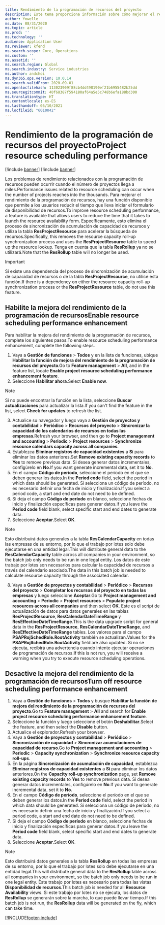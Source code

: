 ```yaml
---
title: Rendimiento de la programación de recursos del proyecto
description: Este tema proporciona información sobre cómo mejorar el rendimiento de la programación de recursos para una gran cantidad de proyectos.
author: Yowelle
ms.date: 08/31/2020
ms.topic: article
ms.prod: ''
ms.technology: ''
audience: Application User
ms.reviewer: kfend
ms.search.scope: Core, Operations
ms.custom: ''
ms.assetid: ''
ms.search.region: Global
ms.search.industry: Service industries
ms.author: andchoi
ms.dyn365.ops.version: 10.0.14
ms.search.validFrom: 2020-09-01
ms.openlocfilehash: 113023909f88cb4dd498190ef21b6955482b25dd
ms.sourcegitcommit: 40f68387f594180af64a5e5c748b6efa188bd300
ms.translationtype: HT
ms.contentlocale: es-ES
ms.lasthandoff: 05/10/2021
ms.locfileid: "6010042"
---
```

# <a name="project-resource-scheduling-performance"></a><span data-ttu-id="8d5d9-103">Rendimiento de la programación de recursos del proyecto</span><span class="sxs-lookup"><span data-stu-id="8d5d9-103">Project resource scheduling performance</span></span>

[!include [banner](../includes/banner.md)]
[!include [banner](../includes/preview-banner.md)]


<span data-ttu-id="8d5d9-104">Los problemas de rendimiento relacionados con la programación de recursos pueden ocurrir cuando el número de proyectos llega a miles.</span><span class="sxs-lookup"><span data-stu-id="8d5d9-104">Performance issues related to resource scheduling can occur when the number of projects reaches into the thousands.</span></span> <span data-ttu-id="8d5d9-105">Para mejorar el rendimiento de la programación de recursos, hay una función disponible que permite a los usuarios reducir el tiempo que lleva iniciar el formulario de disponibilidad de recursos.</span><span class="sxs-lookup"><span data-stu-id="8d5d9-105">To improve resource scheduling performance, a feature is available that allows users to reduce the time that it takes to launch the resource availability form.</span></span> <span data-ttu-id="8d5d9-106">Específicamente, esto elimina el proceso de sincronización de acumulación de capacidad de recursos y utiliza la tabla **ResProjectResource** para acelerar la búsqueda de recursos.</span><span class="sxs-lookup"><span data-stu-id="8d5d9-106">Specifically, this removes the resource capacity roll-up synchronization process and uses the **ResProjectResource** table to speed up the resource lookup.</span></span> <span data-ttu-id="8d5d9-107">Tenga en cuenta que la tabla **ResRollup** ya no se utilizará.</span><span class="sxs-lookup"><span data-stu-id="8d5d9-107">Note that the **ResRollup** table will no longer be used.</span></span>

> [!IMPORTANT]
> <span data-ttu-id="8d5d9-108">Si existe una dependencia del proceso de sincronización de acumulación de capacidad de recursos o de la tabla **ResProjectResource**, no utilice esta función.</span><span class="sxs-lookup"><span data-stu-id="8d5d9-108">If there is a dependency on either the resource capacity roll-up synchronization process or the **ResProjectResource** table, do not use this feature.</span></span>

## <a name="enable-resource-scheduling-performance-enhancement"></a><span data-ttu-id="8d5d9-109">Habilite la mejora del rendimiento de la programación de recursos</span><span class="sxs-lookup"><span data-stu-id="8d5d9-109">Enable resource scheduling performance enhancement</span></span>
<span data-ttu-id="8d5d9-110">Para habilitar la mejora del rendimiento de la programación de recursos, complete los siguientes pasos.</span><span class="sxs-lookup"><span data-stu-id="8d5d9-110">To enable resource scheduling performance enhancement, complete the following steps.</span></span>

1. <span data-ttu-id="8d5d9-111">Vaya a **Gestión de funciones** > **Todos** y en la lista de funciones, ubique **Habilitar la función de mejora del rendimiento de la programación de recursos del proyecto**.</span><span class="sxs-lookup"><span data-stu-id="8d5d9-111">Go to **Feature management** > **All**, and in the feature list, locate **Enable project resource scheduling performance enhancement feature**.</span></span>
2. <span data-ttu-id="8d5d9-112">Seleccione **Habilitar ahora**.</span><span class="sxs-lookup"><span data-stu-id="8d5d9-112">Select **Enable now**.</span></span>

> [!NOTE]
> <span data-ttu-id="8d5d9-113">Si no puede encontrar la función en la lista, seleccione **Buscar actualizaciones** para actualizar la lista.</span><span class="sxs-lookup"><span data-stu-id="8d5d9-113">If you can't find the feature in the list, select **Check for updates** to refresh the list.</span></span>

3. <span data-ttu-id="8d5d9-114">Actualice su navegador y luego vaya a **Gestión de proyectos y contabilidad** > **Periódico** > **Recursos del proyecto** > **Sincronizar la capacidad de los calendarios de recursos en todas las empresas**.</span><span class="sxs-lookup"><span data-stu-id="8d5d9-114">Refresh your browser, and then go to **Project management and accounting** > **Periodic** > **Project resources** > **Synchronize resource calendars capacity across all companies**.</span></span>
4. <span data-ttu-id="8d5d9-115">Establezca **Eliminar registros de capacidad existentes** a **Sí** para eliminar los datos anteriores.</span><span class="sxs-lookup"><span data-stu-id="8d5d9-115">Set **Remove existing capacity records** to **Yes** to remove previous data.</span></span> <span data-ttu-id="8d5d9-116">Si desea generar datos incrementales, configúrelo en **No**.</span><span class="sxs-lookup"><span data-stu-id="8d5d9-116">If you want generate incremental data, set it to **No**.</span></span>
5. <span data-ttu-id="8d5d9-117">En el campo **Código de período**, seleccione el período en el que se deben generar los datos.</span><span class="sxs-lookup"><span data-stu-id="8d5d9-117">In the **Period code** field, select the period in which data should be generated.</span></span> <span data-ttu-id="8d5d9-118">Si selecciona un código de período, no es necesario definir una fecha de inicio y finalización.</span><span class="sxs-lookup"><span data-stu-id="8d5d9-118">If you select a period code, a start and end date do not need to be defined.</span></span>
6. <span data-ttu-id="8d5d9-119">Si deja el campo **Código de período** en blanco, seleccione fechas de inicio y finalización específicas para generar datos.</span><span class="sxs-lookup"><span data-stu-id="8d5d9-119">If you leave the **Period code** field blank, select specific start and end dates to generate data.</span></span>
7. <span data-ttu-id="8d5d9-120">Seleccione **Aceptar**.</span><span class="sxs-lookup"><span data-stu-id="8d5d9-120">Select **OK**.</span></span>

 > [!NOTE]
 > <span data-ttu-id="8d5d9-121">Esto distribuirá datos generales a la tabla **ResCalendarCapacity** en todas las empresas de su entorno, por lo que el trabajo por lotes solo debe ejecutarse en una entidad legal.</span><span class="sxs-lookup"><span data-stu-id="8d5d9-121">This will distribute general data to the **ResCalendarCapacity** table across all companies in your environment, so the batch job only needs to be run in one legal entity.</span></span> <span data-ttu-id="8d5d9-122">Los datos de este trabajo por lotes son necesarios para calcular la capacidad de recursos a través del calendario asociado.</span><span class="sxs-lookup"><span data-stu-id="8d5d9-122">The data in this batch job is needed to calculate resource capacity through the associated calendar.</span></span>

8. <span data-ttu-id="8d5d9-123">Vaya a **Gestión de proyectos y contabilidad** > **Periódico** > **Recursos del proyecto** > **Completar los recursos del proyecto en todas las empresas** y luego seleccione **Aceptar**.</span><span class="sxs-lookup"><span data-stu-id="8d5d9-123">Go to **Project management and accounting** > **Periodic** > **Project resources** > **Populate project resources across all companies** and then select **OK**.</span></span> <span data-ttu-id="8d5d9-124">Este es el script de actualización de datos para datos generales en las tablas **ResProjectResource**, **ResCalendarDateTimeRange** y **ResEffectiveDateTimeRange**.</span><span class="sxs-lookup"><span data-stu-id="8d5d9-124">This is the data upgrade script for general data in the **ResProjectResource**, **ResCalendarDateTimeRange**, and **ResEffectiveDateTimeRange** tables.</span></span> <span data-ttu-id="8d5d9-125">Los valores para el campo **PSAPRojSchedRole.RootActivity** también se actualizan.</span><span class="sxs-lookup"><span data-stu-id="8d5d9-125">Values for the **PSAPRojSchedRole.RootActivity** field are also updated.</span></span> <span data-ttu-id="8d5d9-126">Si no se ejecuta, recibirá una advertencia cuando intente ejecutar operaciones de programación de recursos.</span><span class="sxs-lookup"><span data-stu-id="8d5d9-126">If this is not run, you will receive a warning when you try to execute resource scheduling operations.</span></span>
 
## <a name="turn-off-resource-scheduling-performance-enhancement"></a><span data-ttu-id="8d5d9-127">Desactive la mejora del rendimiento de la programación de recursos</span><span class="sxs-lookup"><span data-stu-id="8d5d9-127">Turn off resource scheduling performance enhancement</span></span>

1. <span data-ttu-id="8d5d9-128">Vaya a **Gestión de funciones** > **Todos** y busque **Habilitar la función de mejora del rendimiento de la programación de recursos del proyecto**.</span><span class="sxs-lookup"><span data-stu-id="8d5d9-128">Go to **Feature management** > **All**  and search for **Enable project resource scheduling performance enhancement feature**.</span></span>
2. <span data-ttu-id="8d5d9-129">Seleccione la función y luego seleccione el botón **Deshabilitar**.</span><span class="sxs-lookup"><span data-stu-id="8d5d9-129">Select the feature, and then select the **Disable** button.</span></span>
3. <span data-ttu-id="8d5d9-130">Actualice el explorador.</span><span class="sxs-lookup"><span data-stu-id="8d5d9-130">Refresh your browser.</span></span>
4. <span data-ttu-id="8d5d9-131">Vaya a **Gestión de proyectos y contabilidad** > **Periódico** > **Sincronización de capacidad** > **Sincronizar acumulaciones de capacidad de recurso**.</span><span class="sxs-lookup"><span data-stu-id="8d5d9-131">Go to **Project management and accounting** > **Periodic** > **Capacity synchronization** > **Synchronize resource capacity roll-ups**.</span></span>
5. <span data-ttu-id="8d5d9-132">En la página **Sincronización de acumulación de capacidad**, establezca **Eliminar registros de capacidad existentes** a **Sí** para eliminar los datos anteriores.</span><span class="sxs-lookup"><span data-stu-id="8d5d9-132">On the **Capacity roll-up synchronization** page, set **Remove existing capacity records** to **Yes** to remove previous data.</span></span> <span data-ttu-id="8d5d9-133">Si desea generar datos incrementales, configúrelo en **No**.</span><span class="sxs-lookup"><span data-stu-id="8d5d9-133">If you want to generate incremental data, set it to **No**.</span></span>
6. <span data-ttu-id="8d5d9-134">En el campo **Código de período**, seleccione el período en el que se deben generar los datos.</span><span class="sxs-lookup"><span data-stu-id="8d5d9-134">In the **Period code** field, select the period in which data should be generated.</span></span> <span data-ttu-id="8d5d9-135">Si selecciona un código de período, no es necesario definir una fecha de inicio y finalización.</span><span class="sxs-lookup"><span data-stu-id="8d5d9-135">If you select a period code, a start and end date do not need to be defined.</span></span>
7. <span data-ttu-id="8d5d9-136">Si deja el campo **Código de período** en blanco, seleccione fechas de inicio y finalización específicas para generar datos.</span><span class="sxs-lookup"><span data-stu-id="8d5d9-136">If you leave the **Period code** field blank, select specific start and end dates to generate data.</span></span>
8. <span data-ttu-id="8d5d9-137">Seleccione **Aceptar**.</span><span class="sxs-lookup"><span data-stu-id="8d5d9-137">Select **OK**.</span></span>

> [!NOTE]
> <span data-ttu-id="8d5d9-138">Esto distribuirá datos generales a la tabla **ResRollup** en todas las empresas de su entorno, por lo que el trabajo por lotes solo debe ejecutarse en una entidad legal.</span><span class="sxs-lookup"><span data-stu-id="8d5d9-138">This will distribute general data to the **ResRollup** table across all companies in your environment, so the batch job only needs to be run in one legal entity.</span></span> <span data-ttu-id="8d5d9-139">Este trabajo por lotes es necesario para todas las vistas **Disponibilidad de recursos**.</span><span class="sxs-lookup"><span data-stu-id="8d5d9-139">This batch job is needed for all **Resource Availability** views.</span></span> <span data-ttu-id="8d5d9-140">Si este trabajo por lotes no se ejecuta, los datos de **ResRollup** se generarán sobre la marcha, lo que puede llevar tiempo.</span><span class="sxs-lookup"><span data-stu-id="8d5d9-140">If this batch job is not run, the **ResRollup** data will be generated on the fly, which can take time.</span></span>


[!INCLUDE[footer-include](../includes/footer-banner.md)]